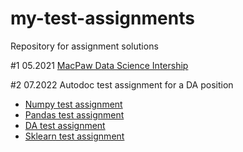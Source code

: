 # my-test-assignments
Repository for assignment solutions

#1 05.2021 [MacPaw Data Science Intership](https://github.com/AnnaTSH/my-test-assignments/blob/main/Mac%20Paw%20%20Data%20Science%20Internship%202021/MP_solution.ipynb)

#2 07.2022 Autodoc test assignment for a DA position

* [Numpy test assignment](https://github.com/AnnaTSH/my-test-assignments/blob/main/Autodoc%20DA%2007.2022/Timoshenko_task_1_numpy.ipynb)
* [Pandas test assignment](https://github.com/AnnaTSH/my-test-assignments/blob/main/Autodoc%20DA%2007.2022/Timoshenko_task_2_pandas.ipynb)
* [DA test assignment](https://github.com/AnnaTSH/my-test-assignments/blob/main/Autodoc%20DA%2007.2022/Timoshenko_task_3_DA.ipynb)
* [Sklearn test assignment](https://github.com/AnnaTSH/my-test-assignments/blob/main/Autodoc%20DA%2007.2022/Timoshenko_task_4_sklearn.ipynb)
